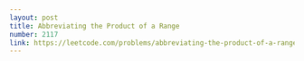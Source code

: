 ```yaml
---
layout: post
title: Abbreviating the Product of a Range
number: 2117
link: https://leetcode.com/problems/abbreviating-the-product-of-a-range
---
```

